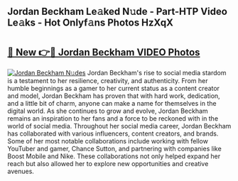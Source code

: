 ## Jordan Beckham Le𝚊ked N𝚞de - Part-HTP Video Le𝚊ks - Hot Onlyf𝚊ns Photos HzXqX

# <h2><a href="http://ab51494.deff.icu/?id=Jordan+Beckham">🔗 New 👉🔴 Jordan Beckham VIDEO Photos</a></h2>

[![Jordan Beckham N𝚞des](https://i.imgur.com/rIISA9y.gif)](http://ab51494.deff.icu/?id=Jordan+Beckham)
Jordan Beckham's rise to social media stardom is a testament to her resilience, creativity, and authenticity. From her humble beginnings as a gamer to her current status as a content creator and model, Jordan Beckham has proven that with hard work, dedication, and a little bit of charm, anyone can make a name for themselves in the digital world. As she continues to grow and evolve, Jordan Beckham remains an inspiration to her fans and a force to be reckoned with in the world of social media. Throughout her social media career, Jordan Beckham has collaborated with various influencers, content creators, and brands. Some of her most notable collaborations include working with fellow YouTuber and gamer, Chance Sutton, and partnering with companies like Boost Mobile and Nike. These collaborations not only helped expand her reach but also allowed her to explore new opportunities and creative avenues.
